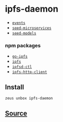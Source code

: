 
ipfs-daemon
====================









* [`events`](events.md)
* [`seed-microservices`](seed-microservices.md)
* [`seed-models`](seed-models.md)
### npm packages
* [`go-ipfs`](http://npmjs.com/package/go-ipfs)
* [`ipfs`](http://npmjs.com/package/ipfs)
* [`ipfsd-ctl`](http://npmjs.com/package/ipfsd-ctl)
* [`ipfs-http-client`](http://npmjs.com/package/ipfs-http-client)


## Install
```bash
zeus unbox ipfs-daemon
```













## [Source](https://github.com/liquidapps-io/zeus-sdk/tree/master/boxes/groups/microservices/ipfs-daemon)